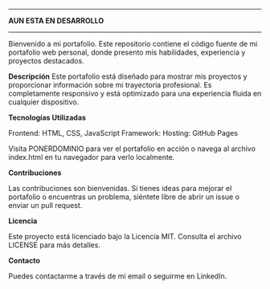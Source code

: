 *****************************************************************

**AUN ESTA EN DESARROLLO**

*****************************************************************
Bienvenido a mi portafolio. Este repositorio contiene el código fuente de mi portafolio web personal, donde presento mis habilidades, experiencia y proyectos destacados.


**Descripción**
Este portafolio está diseñado para mostrar mis proyectos y proporcionar información sobre mi trayectoria profesional. Es completamente responsivo y está optimizado para una experiencia fluida en cualquier dispositivo.


**Tecnologías Utilizadas**

Frontend: HTML, CSS, JavaScript
Framework:
Hosting: GitHub Pages


Visita PONERDOMINIO para ver el portafolio en acción o navega al archivo index.html en tu navegador para verlo localmente.


**Contribuciones**

Las contribuciones son bienvenidas. Si tienes ideas para mejorar el portafolio o encuentras un problema, siéntete libre de abrir un issue o enviar un pull request.


**Licencia**

Este proyecto está licenciado bajo la Licencia MIT. Consulta el archivo LICENSE para más detalles.


**Contacto**

Puedes contactarme a través de mi email o seguirme en LinkedIn.
